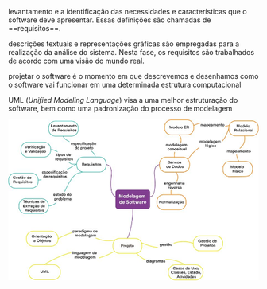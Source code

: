 levantamento e a identificação das necessidades e características que o software deve apresentar. Essas definições são chamadas de ==requisitos==.

descrições textuais e representações gráficas são empregadas para a realização da análise do sistema. Nesta fase, os requisitos são trabalhados de acordo com uma visão do mundo real.

projetar o software é o momento em que descrevemos e desenhamos como o software vai funcionar em uma determinada estrutura computacional

UML (_Unified Modeling Language_) visa a uma melhor estruturação do software, bem como uma padronização do processo de modelagem

![image](img1.png)